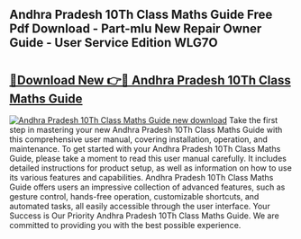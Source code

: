 ## Andhra Pradesh 10Th Class Maths Guide Free Pdf Download - Part-mIu New Repair Owner Guide - User Service Edition WLG7O

# <h2><a href="http://bc76273.oget.top/?id=Andhra+Pradesh+10Th+Class+Maths+Guide">🔗Download New 👉🔴 Andhra Pradesh 10Th Class Maths Guide</a></h2>

[![Andhra Pradesh 10Th Class Maths Guide new download](https://i.imgur.com/5g1atiW.png)](http://bc76273.oget.top/?id=Andhra+Pradesh+10Th+Class+Maths+Guide)
Take the first step in mastering your new Andhra Pradesh 10Th Class Maths Guide with this comprehensive user manual, covering installation, operation, and maintenance. To get started with your Andhra Pradesh 10Th Class Maths Guide, please take a moment to read this user manual carefully. It includes detailed instructions for product setup, as well as information on how to use its various features and capabilities. Andhra Pradesh 10Th Class Maths Guide offers users an impressive collection of advanced features, such as gesture control, hands-free operation, customizable shortcuts, and automated tasks, all easily accessible through the user interface. Your Success is Our Priority Andhra Pradesh 10Th Class Maths Guide. We are committed to providing you with the best possible experience.
